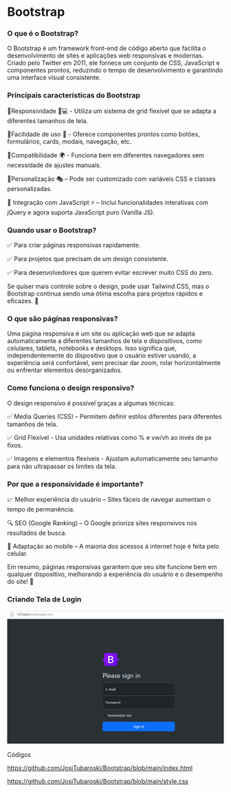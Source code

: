 # Bootstrap

### O que é o Bootstrap?

O Bootstrap é um framework front-end de código aberto que facilita o desenvolvimento de sites e aplicações web responsivas e modernas. Criado pelo Twitter em 2011, ele fornece um conjunto de CSS, JavaScript e componentes prontos, reduzindo o tempo de desenvolvimento e garantindo uma interface visual consistente.

### Principais características do Bootstrap

<p>🔹Responsividade 📱💻 - Utiliza um sistema de grid flexível que se adapta a diferentes tamanhos de tela.</p>
<p>🔹Facilidade de uso 🎨 -  Oferece componentes prontos como botões, formulários, cards, modais, navegação, etc.</p>
<p>🔹Compatibilidade 🌍 - Funciona bem em diferentes navegadores sem necessidade de ajustes manuais.</p>
<p>🔹Personalização 🎭 – Pode ser customizado com variáveis CSS e classes personalizadas.</p>
<p>🔹 Integração com JavaScript ⚡ – Inclui funcionalidades interativas com jQuery e agora suporta JavaScript puro (Vanilla JS).</p>

### Quando usar o Bootstrap?

<p>✅ Para criar páginas responsivas rapidamente.</p>
<p>✅ Para projetos que precisam de um design consistente.</p>
<p>✅ Para desenvolvedores que querem evitar escrever muito CSS do zero.</p>

Se quiser mais controle sobre o design, pode usar Tailwind CSS, mas o Bootstrap continua sendo uma ótima escolha para projetos rápidos e eficazes. 🚀

### O que são páginas responsivas?

Uma página responsiva é um site ou aplicação web que se adapta automaticamente a diferentes tamanhos de tela e dispositivos, como celulares, tablets, notebooks e desktops.
Isso significa que, independentemente do dispositivo que o usuário estiver usando, a experiência será confortável, sem precisar dar zoom, rolar horizontalmente ou enfrentar elementos desorganizados.

### Como funciona o design responsivo?

O design responsivo é possível graças a algumas técnicas:

<p>✅ Media Queries (CSS) – Permitem definir estilos diferentes para diferentes tamanhos de tela.</p>
<p>✅ Grid Flexível - Usa unidades relativas como % e vw/vh ao invés de px fixos.</p>
<p>✅ Imagens e elementos flexíveis - Ajustam automaticamente seu tamanho para não ultrapassar os limites da tela.</p>

### Por que a responsividade é importante?

<p>📈 Melhor experiência do usuário – Sites fáceis de navegar aumentam o tempo de permanência.</p>
<p>🔍 SEO (Google Ranking) – O Google prioriza sites responsivos nos resultados de busca.</p>
<p>📱 Adaptação ao mobile – A maioria dos acessos à internet hoje é feita pelo celular.</p>

Em resumo, páginas responsivas garantem que seu site funcione bem em qualquer dispositivo, melhorando a experiência do usuário e o desempenho do site! 🚀

### Criando Tela de Login

<img src="https://github.com/JosiTubaroski/Bootstrap/blob/main/Bootstrap.png">

Códigos

https://github.com/JosiTubaroski/Bootstrap/blob/main/index.html

https://github.com/JosiTubaroski/Bootstrap/blob/main/style.css



